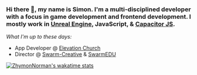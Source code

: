 ### Hi there 👋, my name is Simon. I'm a multi-disciplined developer with a focus in game development and frontend development. I mostly work in [Unreal Engine](https://unrealengine.com/), JavaScript, & [Capacitor JS](https://capacitorjs.com/). 

*What I'm up to these days:*
- App Developer @ [Elevation Church](https://elevationchurch.org) 
- Director @ [Swarm-Creative](https://github.com/Swarm-Creative) & [SwarmEDU](https://swarmedu.org)

<!--
**ZhymonNorman/ZhymonNorman** is a ✨ _special_ ✨ repository because its `README.md` (this file) appears on your GitHub profile.

Here are some ideas to get you started:

- 🔭 I’m currently working on ...
- 🌱 I’m currently learning ...
- 👯 I’m looking to collaborate on ...
- 🤔 I’m looking for help with ...
- 💬 Ask me about ...
- 📫 How to reach me: ...
- 😄 Pronouns: ...
- ⚡ Fun fact: ...
-->

[![ZhymonNorman's wakatime stats](https://github-readme-stats.vercel.app/api/wakatime?username=ZhymonNorman)](https://github.com/anuraghazra/github-readme-stats)
